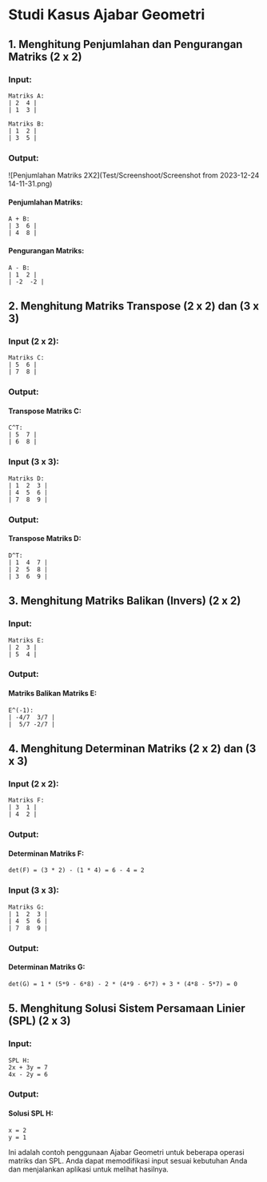 # Studi Kasus Ajabar Geometri

## 1. Menghitung Penjumlahan dan Pengurangan Matriks (2 x 2)

### Input:
```
Matriks A:
| 2  4 |
| 1  3 |

Matriks B:
| 1  2 |
| 3  5 |
```

### Output:
![Penjumlahan Matriks 2X2](Test/Screenshoot/Screenshot from 2023-12-24 14-11-31.png)
#### Penjumlahan Matriks:
```
A + B:
| 3  6 |
| 4  8 |
```

#### Pengurangan Matriks:
```
A - B:
| 1  2 |
| -2  -2 |
```

## 2. Menghitung Matriks Transpose (2 x 2) dan (3 x 3)

### Input (2 x 2):
```
Matriks C:
| 5  6 |
| 7  8 |
```

### Output:
#### Transpose Matriks C:
```
C^T:
| 5  7 |
| 6  8 |
```

### Input (3 x 3):
```
Matriks D:
| 1  2  3 |
| 4  5  6 |
| 7  8  9 |
```

### Output:
#### Transpose Matriks D:
```
D^T:
| 1  4  7 |
| 2  5  8 |
| 3  6  9 |
```

## 3. Menghitung Matriks Balikan (Invers) (2 x 2)

### Input:
```
Matriks E:
| 2  3 |
| 5  4 |
```

### Output:
#### Matriks Balikan Matriks E:
```
E^(-1):
| -4/7  3/7 |
|  5/7 -2/7 |
```

## 4. Menghitung Determinan Matriks (2 x 2) dan (3 x 3)

### Input (2 x 2):
```
Matriks F:
| 3  1 |
| 4  2 |
```

### Output:
#### Determinan Matriks F:
```
det(F) = (3 * 2) - (1 * 4) = 6 - 4 = 2
```

### Input (3 x 3):
```
Matriks G:
| 1  2  3 |
| 4  5  6 |
| 7  8  9 |
```

### Output:
#### Determinan Matriks G:
```
det(G) = 1 * (5*9 - 6*8) - 2 * (4*9 - 6*7) + 3 * (4*8 - 5*7) = 0
```

## 5. Menghitung Solusi Sistem Persamaan Linier (SPL) (2 x 3)

### Input:
```
SPL H:
2x + 3y = 7
4x - 2y = 6
```

### Output:
#### Solusi SPL H:
```
x = 2
y = 1
```

Ini adalah contoh penggunaan Ajabar Geometri untuk beberapa operasi matriks dan SPL. Anda dapat memodifikasi input sesuai kebutuhan Anda dan menjalankan aplikasi untuk melihat hasilnya.
